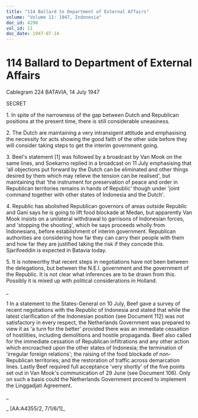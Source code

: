 ```yaml
---
title: "114 Ballard to Department of External Affairs"
volume: "Volume 11: 1947, Indonesia"
doc_id: 4298
vol_id: 11
doc_date: 1947-07-14
---
```


# 114 Ballard to Department of External Affairs

Cablegram 224 BATAVIA, 14 July 1947

SECRET

1\. In spite of the narrowness of the gap between Dutch and Republican positions at the present time, there is still considerable uneasiness.

2\. The Dutch are maintaining a very intransigent attitude and emphasising the necessity for acts showing the good faith of the other side before they will consider taking steps to get the interim government going.

3\. Beel's statement [1] was followed by a broadcast by Van Mook on the same lines, and Soekarno replied in a broadcast on 11 July emphasising that 'all objections put forward by the Dutch can be eliminated and other things desired by them which may relieve the tension can be realised', but maintaining that 'the instrument for preservation of peace and order in Republican territories remains in hands of Republic' though under 'joint command together with other states of Indonesia and the Dutch'.

4\. Republic has abolished Republican governors of areas outside Republic and Gani says he is going to lift food blockade at Medan, but apparently Van Mook insists on a unilateral withdrawal to garrisons of Indonesian forces, and 'stopping the shooting', which he says proceeds wholly from Indonesians, before establishment of interim government. Republican authorities are considering how far they can carry their people with them and how far they are justified taking the risk if they concede this. Sjarifoeddin is expected in Batavia today.

5\. It is noteworthy that recent steps in negotiations have not been between the delegations, but between the N.E.I. government and the government of the Republic. It is not clear what inferences are to be drawn from this. Possibly it is mixed up with political considerations in Holland.

_

1 In a statement to the States-General on 10 July, Beef gave a survey of recent negotiations with the Republic of Indonesia and stated that while the latest clarification of the Indonesian position (see Document 112) was not satisfactory in every respect, the Netherlands Government was prepared to view it as 'a turn for the better' provided there was an immediate cessation of hostilities, including demolitions and hostile propaganda. Beef also called for the immediate cessation of Republican infiltrations and any other action which encroached upon the other states of Indonesia; the termination of 'irregular foreign relations'; the raising of the food blockade of non-Republican territories; and the restoration of traffic across demarcation lines. Lastly Beef required full acceptance 'very shortly' of the five points set out in Van Mook's communication of 29 June (see Document 106). Only on such a basis could the Netherlands Government proceed to implement the Linggadjati Agreement.

_

_ [AA:A4355/2, 7/1/6/1]_
